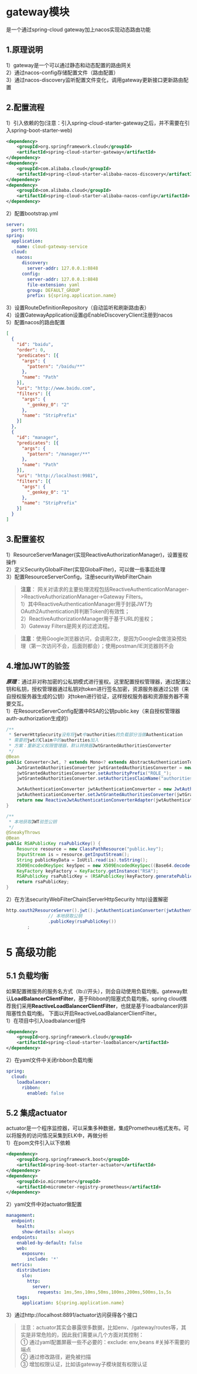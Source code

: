 # gateway模块
是一个通过spring-cloud gateway加上nacos实现动态路由功能

## 1.原理说明
1）gateway是一个可以通过静态和动态配置的路由网关  
2）通过nacos-config存储配置文件（路由配置）  
3）通过nacos-discovery监听配置文件变化，调用gateway更新接口更新路由配置

## 2.配置流程
1）引入依赖的包(注意：引入spring-cloud-starter-gateway之后，并不需要在引入spring-boot-starter-web)
```xml
<dependency>
    <groupId>org.springframework.cloud</groupId>
    <artifactId>spring-cloud-starter-gateway</artifactId>
</dependency>
<dependency>
    <groupId>com.alibaba.cloud</groupId>
    <artifactId>spring-cloud-starter-alibaba-nacos-discovery</artifactId>
</dependency>
<dependency>
    <groupId>com.alibaba.cloud</groupId>
    <artifactId>spring-cloud-starter-alibaba-nacos-config</artifactId>
</dependency>
```
2）配置bootstrap.yml
```yaml
server:
  port: 9991
spring:
  application:
    name: cloud-gateway-service
  cloud:
    nacos:
      discovery:
        server-addr: 127.0.0.1:8848
      config:
        server-addr: 127.0.0.1:8848
        file-extension: yaml
        group: DEFAULT_GROUP
        prefix: ${spring.application.name}
```
3）设置RouteDefinitionRepository（自动监听和刷新路由表）  
4）设置GatewayApplication设置@EnableDiscoveryClient注册到nacos  
5）配置nacos的路由配置
```json
[
  {
    "id": "baidu",
    "order": 0,
    "predicates": [{
      "args": {
        "pattern": "/baidu/**"
      },
      "name": "Path"
    }],
    "uri": "http://www.baidu.com",
    "filters": [{
      "args": {
        "_genkey_0": "2"
      },
      "name": "StripPrefix"
    }]
  },
  {
    "id": "manager",
    "predicates": [{
      "args": {
        "pattern": "/manager/**"
      },
      "name": "Path"
    }],
    "uri": "http://localhost:9981",
    "filters": [{
      "args": {
        "_genkey_0": "1"
      },
      "name": "StripPrefix"
    }]
  }
]

```

## 3.配置鉴权
1）ResourceServerManager(实现ReactiveAuthorizationManager)，设置鉴权操作  
2）定义SecurityGlobalFilter(实现GlobalFilter)，可以做一些事后处理  
3）配置ResourceServerConfig，注册securityWebFilterChain  
> **注意**： 网关对请求的主要处理流程包括ReactiveAuthenticationManager->ReactiveAuthorizationManager->Gateway Filters。  
> 1）其中ReactiveAuthenticationManager用于封装JWT为OAuth2Authentication并判断Token的有效性；  
> 2）ReactiveAuthorizationManager用于基于URL的鉴权；  
> 3）Gateway Filters是网关的过滤流程。

> **注意**：使用Google浏览器访问，会调用2次，是因为Google会做渲染预处理（第一次访问不会，后面则都会）；使用postman/IE浏览器则不会

## 4.增加JWT的验签
**_原理_**：通过非对称加密的公私钥模式进行鉴权。这里配置授权管理器，通过配置公钥和私钥，授权管理器通过私钥对token进行签名加密，资源服务器通过公钥（来自授权服务器生成的公钥）对token进行验证，这样授权服务器和资源服务器不需要交互。  
1）在ResourceServerConfig配置中RSA的公钥public.key（来自授权管理器auth-authorization生成的）
```java
/**
 * ServerHttpSecurity没有将jwt中authorities的负载部分当做Authentication
 * 需要把jwt的Claim中的authorities加入
 * 方案：重新定义权限管理器，默认转换器JwtGrantedAuthoritiesConverter
 */
@Bean
public Converter<Jwt, ? extends Mono<? extends AbstractAuthenticationToken>> jwtAuthenticationConverter() {
    JwtGrantedAuthoritiesConverter jwtGrantedAuthoritiesConverter = new JwtGrantedAuthoritiesConverter();
    jwtGrantedAuthoritiesConverter.setAuthorityPrefix("ROLE_");
    jwtGrantedAuthoritiesConverter.setAuthoritiesClaimName("authorities");

    JwtAuthenticationConverter jwtAuthenticationConverter = new JwtAuthenticationConverter();
    jwtAuthenticationConverter.setJwtGrantedAuthoritiesConverter(jwtGrantedAuthoritiesConverter);
    return new ReactiveJwtAuthenticationConverterAdapter(jwtAuthenticationConverter);
}

/**
 * 本地获取JWT验签公钥
 */
@SneakyThrows
@Bean
public RSAPublicKey rsaPublicKey() {
    Resource resource = new ClassPathResource("public.key");
    InputStream is = resource.getInputStream();
    String publicKeyData = IoUtil.read(is).toString();
    X509EncodedKeySpec keySpec = new X509EncodedKeySpec((Base64.decode(publicKeyData)));
    KeyFactory keyFactory = KeyFactory.getInstance("RSA");
    RSAPublicKey rsaPublicKey = (RSAPublicKey)keyFactory.generatePublic(keySpec);
    return rsaPublicKey;
}
```
2）在方法securityWebFilterChain(ServerHttpSecurity http)设置解密
```java
http.oauth2ResourceServer().jwt().jwtAuthenticationConverter(jwtAuthenticationConverter())
                // 本地获取公钥
                .publicKey(rsaPublicKey())
        ;
```
# 5 高级功能
## 5.1 负载均衡
如果配置微服务的服务名方式（lb://开头），则会自动使用负载均衡。gateway默认**LoadBalancerClientFilter**，基于Ribbon的阻塞式负载均衡。spring cloud推荐我们采用**ReactiveLoadBalancerClientFilter**，也就是基于loadbalancer的非阻塞性负载均衡。
下面以开启ReactiveLoadBalancerClientFilter。  
1）在项目中引入loadbalancer组件
```xml
<dependency>
    <groupId>org.springframework.cloud</groupId>
    <artifactId>spring-cloud-starter-loadbalancer</artifactId>
</dependency>
```
2）在yaml文件中关闭ribbon负载均衡
```yaml
spring:
  cloud:
    loadbalancer:
      ribbon:
        enabled: false
```
## 5.2 集成actuator
actuator是一个程序监控器，可以采集多种数据，集成Prometheus格式发布。可以将服务的访问情况采集到ELK中，再做分析  
1）在pom文件引入以下依赖
```xml
<dependency>
    <groupId>org.springframework.boot</groupId>
    <artifactId>spring-boot-starter-actuator</artifactId>
</dependency>
<dependency>
    <groupId>io.micrometer</groupId>
    <artifactId>micrometer-registry-prometheus</artifactId>
</dependency>
```
2）yaml文件中对actuator做配置
```yaml
management:
  endpoint:
    health:
      show-details: always
  endpoints:
    enabled-by-default: false
    web:
      exposure:
        include: '*'
  metrics:
    distribution:
      slo:
        http:
          server:
            requests: 1ms,5ms,10ms,50ms,100ms,200ms,500ms,1s,5s
    tags:
      application: ${spring.application.name}
```
3）通过http://localhost:8891/actuator访问获得各个接口
> 注意：actuator其实会暴露很多数据，比如env、/gateway/routes等，其实是非常危险的，因此我们需要从几个方面对其控制：  
> ① 通过yaml配置屏蔽一些不必要的：exclude: env,beans   #关掉不需要的端点  
> ② 通过修改路径，避免被扫描  
> ③ 增加权限认证，比如该gateway子模块就有权限认证  
